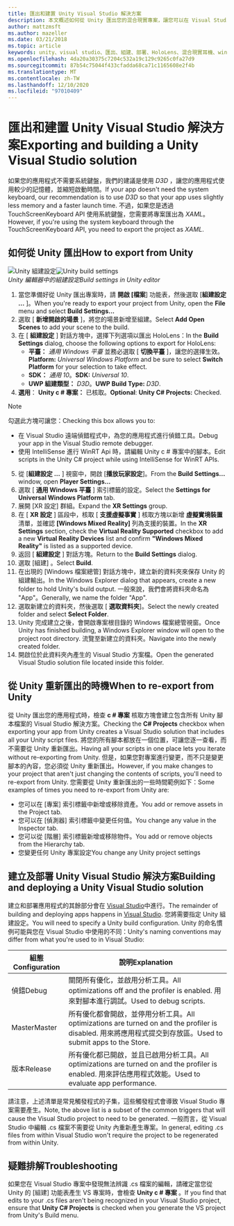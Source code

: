 ```yaml
---
title: 匯出和建置 Unity Visual Studio 解決方案
description: 本文概述如何從 Unity 匯出您的混合現實專案，讓您可以在 Visual Studio 中建立和部署。
author: mattzmsft
ms.author: mazeller
ms.date: 03/21/2018
ms.topic: article
keywords: unity、visual studio、匯出、組建、部署、HoloLens、混合現實耳機、windows mixed reality 耳機、虛擬實境耳機、UWP、部署
ms.openlocfilehash: 4da20a30375c7204c532a19c129c9265c0fa27d9
ms.sourcegitcommit: 87b54c75044f433cfadda68ca71c1165608e2f4b
ms.translationtype: MT
ms.contentlocale: zh-TW
ms.lasthandoff: 12/10/2020
ms.locfileid: "97010409"
---
```

# <a name="exporting-and-building-a-unity-visual-studio-solution"></a><span data-ttu-id="3fba8-104">匯出和建置 Unity Visual Studio 解決方案</span><span class="sxs-lookup"><span data-stu-id="3fba8-104">Exporting and building a Unity Visual Studio solution</span></span>

<span data-ttu-id="3fba8-105">如果您的應用程式不需要系統鍵盤，我們的建議是使用 *D3D* ，讓您的應用程式使用較少的記憶體，並縮短啟動時間。</span><span class="sxs-lookup"><span data-stu-id="3fba8-105">If your app doesn't need the system keyboard, our recommendation is to use *D3D* so that your app uses slightly less memory and a faster launch time.</span></span> <span data-ttu-id="3fba8-106">不過，如果您是透過 TouchScreenKeyboard API 使用系統鍵盤，您需要將專案匯出為 *XAML*。</span><span class="sxs-lookup"><span data-stu-id="3fba8-106">However, if you're using the system keyboard through the TouchScreenKeyboard API, you need to export the project as *XAML*.</span></span>

## <a name="how-to-export-from-unity"></a><span data-ttu-id="3fba8-107">如何從 Unity 匯出</span><span class="sxs-lookup"><span data-stu-id="3fba8-107">How to export from Unity</span></span>

<span data-ttu-id="3fba8-108">![Unity 組建設定](images/unitybuildsettings-300px.png)</span><span class="sxs-lookup"><span data-stu-id="3fba8-108">![Unity build settings](images/unitybuildsettings-300px.png)</span></span><br>
<span data-ttu-id="3fba8-109">*Unity 編輯器中的組建設定*</span><span class="sxs-lookup"><span data-stu-id="3fba8-109">*Build settings in Unity editor*</span></span>

1. <span data-ttu-id="3fba8-110">當您準備好從 Unity 匯出專案時，請 **開啟 [檔案**] 功能表，然後選取 [**組建設定 ...** ]。</span><span class="sxs-lookup"><span data-stu-id="3fba8-110">When you're ready to export your project from Unity, open the **File** menu and select **Build Settings...**</span></span>
2. <span data-ttu-id="3fba8-111">選取 [ **新增開啟的場景** ]，將您的場景新增至組建。</span><span class="sxs-lookup"><span data-stu-id="3fba8-111">Select **Add Open Scenes** to add your scene to the build.</span></span>
3. <span data-ttu-id="3fba8-112">在 [ **組建設定** ] 對話方塊中，選擇下列選項以匯出 HoloLens：</span><span class="sxs-lookup"><span data-stu-id="3fba8-112">In the **Build Settings** dialog, choose the following options to export for HoloLens:</span></span>
   * <span data-ttu-id="3fba8-113">**平臺：** *通用 Windows 平臺* 並務必選取 [ **切換平臺** ]，讓您的選擇生效。</span><span class="sxs-lookup"><span data-stu-id="3fba8-113">**Platform:** *Universal Windows Platform* and be sure to select **Switch Platform** for your selection to take effect.</span></span>
   * <span data-ttu-id="3fba8-114">**SDK：** *通用 10*。</span><span class="sxs-lookup"><span data-stu-id="3fba8-114">**SDK:** *Universal 10*.</span></span>
   * <span data-ttu-id="3fba8-115">**UWP 組建類型：** *D3D*。</span><span class="sxs-lookup"><span data-stu-id="3fba8-115">**UWP Build Type:** *D3D*.</span></span>
4. <span data-ttu-id="3fba8-116">**選用**： **Unity c # 專案：** 已核取。</span><span class="sxs-lookup"><span data-stu-id="3fba8-116">**Optional**: **Unity C# Projects:** Checked.</span></span>

>[!NOTE]
><span data-ttu-id="3fba8-117">勾選此方塊可讓您：</span><span class="sxs-lookup"><span data-stu-id="3fba8-117">Checking this box allows you to:</span></span>
>* <span data-ttu-id="3fba8-118">在 Visual Studio 遠端偵錯程式中，為您的應用程式進行偵錯工具。</span><span class="sxs-lookup"><span data-stu-id="3fba8-118">Debug your app in the Visual Studio remote debugger.</span></span>
>* <span data-ttu-id="3fba8-119">使用 IntelliSense 進行 WinRT Api 時，請編輯 Unity c # 專案中的腳本。</span><span class="sxs-lookup"><span data-stu-id="3fba8-119">Edit scripts in the Unity C# project while using IntelliSense for WinRT APIs.</span></span>

5. <span data-ttu-id="3fba8-120">從 [**組建設定 ...** ] 視窗中，開啟 [**播放玩家設定**]。</span><span class="sxs-lookup"><span data-stu-id="3fba8-120">From the **Build Settings...** window, open **Player Settings...**</span></span>
6. <span data-ttu-id="3fba8-121">選取 [ **通用 Windows 平臺** ] 索引標籤的設定。</span><span class="sxs-lookup"><span data-stu-id="3fba8-121">Select the **Settings for Universal Windows Platform** tab.</span></span>
7. <span data-ttu-id="3fba8-122">展開 [XR 設定] 群組。</span><span class="sxs-lookup"><span data-stu-id="3fba8-122">Expand the **XR Settings** group.</span></span>
8. <span data-ttu-id="3fba8-123">在 [ **XR 設定** ] 區段中，核取 [ **支援虛擬事實** ] 核取方塊以新增 **虛擬實境裝置** 清單，並確認 **[Windows Mixed Reality]** 列為支援的裝置。</span><span class="sxs-lookup"><span data-stu-id="3fba8-123">In the **XR Settings** section, check the **Virtual Reality Supported** checkbox to add a new **Virtual Reality Devices** list and confirm **"Windows Mixed Reality"** is listed as a supported device.</span></span>
9. <span data-ttu-id="3fba8-124">返回 [ **組建設定** ] 對話方塊。</span><span class="sxs-lookup"><span data-stu-id="3fba8-124">Return to the **Build Settings** dialog.</span></span>
10. <span data-ttu-id="3fba8-125">選取 [組建]  。</span><span class="sxs-lookup"><span data-stu-id="3fba8-125">Select **Build**.</span></span>
11. <span data-ttu-id="3fba8-126">在出現的 [Windows 檔案總管] 對話方塊中，建立新的資料夾來保存 Unity 的組建輸出。</span><span class="sxs-lookup"><span data-stu-id="3fba8-126">In the Windows Explorer dialog that appears, create a new folder to hold Unity's build output.</span></span> <span data-ttu-id="3fba8-127">一般來說，我們會將資料夾命名為 "App"。</span><span class="sxs-lookup"><span data-stu-id="3fba8-127">Generally, we name the folder "App".</span></span>
12. <span data-ttu-id="3fba8-128">選取新建立的資料夾，然後選取 [ **選取資料夾**]。</span><span class="sxs-lookup"><span data-stu-id="3fba8-128">Select the newly created folder and select **Select Folder**.</span></span>
13. <span data-ttu-id="3fba8-129">Unity 完成建立之後，會開啟專案根目錄的 Windows 檔案總管視窗。</span><span class="sxs-lookup"><span data-stu-id="3fba8-129">Once Unity has finished building, a Windows Explorer window will open to the project root directory.</span></span> <span data-ttu-id="3fba8-130">流覽至新建立的資料夾。</span><span class="sxs-lookup"><span data-stu-id="3fba8-130">Navigate into the newly created folder.</span></span>
14. <span data-ttu-id="3fba8-131">開啟位於此資料夾內產生的 Visual Studio 方案檔。</span><span class="sxs-lookup"><span data-stu-id="3fba8-131">Open the generated Visual Studio solution file located inside this folder.</span></span>

## <a name="when-to-re-export-from-unity"></a><span data-ttu-id="3fba8-132">從 Unity 重新匯出的時機</span><span class="sxs-lookup"><span data-stu-id="3fba8-132">When to re-export from Unity</span></span>

<span data-ttu-id="3fba8-133">從 Unity 匯出您的應用程式時，檢查 **c # 專案** 核取方塊會建立包含所有 Unity 腳本檔案的 Visual Studio 解決方案。</span><span class="sxs-lookup"><span data-stu-id="3fba8-133">Checking the **C# Projects** checkbox when exporting your app from Unity creates a Visual Studio solution that includes all your Unity script files.</span></span> <span data-ttu-id="3fba8-134">將您的所有腳本都放在一個位置，可讓您逐一查看，而不需要從 Unity 重新匯出。</span><span class="sxs-lookup"><span data-stu-id="3fba8-134">Having all your scripts in one place lets you iterate without re-exporting from Unity.</span></span> <span data-ttu-id="3fba8-135">但是，如果您對專案進行變更，而不只是變更腳本的內容，您必須從 Unity 重新匯出。</span><span class="sxs-lookup"><span data-stu-id="3fba8-135">However, if you make changes to your project that aren't just changing the contents of scripts, you'll need to re-export from Unity.</span></span> <span data-ttu-id="3fba8-136">您需要從 Unity 重新匯出的一些時間範例如下：</span><span class="sxs-lookup"><span data-stu-id="3fba8-136">Some examples of times you need to re-export from Unity are:</span></span>
* <span data-ttu-id="3fba8-137">您可以在 [專案] 索引標籤中新增或移除資產。</span><span class="sxs-lookup"><span data-stu-id="3fba8-137">You add or remove assets in the Project tab.</span></span>
* <span data-ttu-id="3fba8-138">您可以在 [偵測器] 索引標籤中變更任何值。</span><span class="sxs-lookup"><span data-stu-id="3fba8-138">You change any value in the Inspector tab.</span></span>
* <span data-ttu-id="3fba8-139">您可以從 [階層] 索引標籤新增或移除物件。</span><span class="sxs-lookup"><span data-stu-id="3fba8-139">You add or remove objects from the Hierarchy tab.</span></span>
* <span data-ttu-id="3fba8-140">您變更任何 Unity 專案設定</span><span class="sxs-lookup"><span data-stu-id="3fba8-140">You change any Unity project settings</span></span>

## <a name="building-and-deploying-a-unity-visual-studio-solution"></a><span data-ttu-id="3fba8-141">建立及部署 Unity Visual Studio 解決方案</span><span class="sxs-lookup"><span data-stu-id="3fba8-141">Building and deploying a Unity Visual Studio solution</span></span>

<span data-ttu-id="3fba8-142">建立和部署應用程式的其餘部分會在 [Visual Studio](../platform-capabilities-and-apis/using-visual-studio.md)中進行。</span><span class="sxs-lookup"><span data-stu-id="3fba8-142">The remainder of building and deploying apps happens in [Visual Studio](../platform-capabilities-and-apis/using-visual-studio.md).</span></span> <span data-ttu-id="3fba8-143">您將需要指定 Unity 組建設定。</span><span class="sxs-lookup"><span data-stu-id="3fba8-143">You will need to specify a Unity build configuration.</span></span> <span data-ttu-id="3fba8-144">Unity 的命名慣例可能與您在 Visual Studio 中使用的不同：</span><span class="sxs-lookup"><span data-stu-id="3fba8-144">Unity's naming conventions may differ from what you're used to in Visual Studio:</span></span>

|  <span data-ttu-id="3fba8-145">組態</span><span class="sxs-lookup"><span data-stu-id="3fba8-145">Configuration</span></span>  |  <span data-ttu-id="3fba8-146">說明</span><span class="sxs-lookup"><span data-stu-id="3fba8-146">Explanation</span></span> | 
|----------|----------|
|  <span data-ttu-id="3fba8-147">偵錯</span><span class="sxs-lookup"><span data-stu-id="3fba8-147">Debug</span></span>  |  <span data-ttu-id="3fba8-148">關閉所有優化，並啟用分析工具。</span><span class="sxs-lookup"><span data-stu-id="3fba8-148">All optimizations off and the profiler is enabled.</span></span> <span data-ttu-id="3fba8-149">用來對腳本進行調試。</span><span class="sxs-lookup"><span data-stu-id="3fba8-149">Used to debug scripts.</span></span> | 
|  <span data-ttu-id="3fba8-150">Master</span><span class="sxs-lookup"><span data-stu-id="3fba8-150">Master</span></span>  |  <span data-ttu-id="3fba8-151">所有優化都會開啟，並停用分析工具。</span><span class="sxs-lookup"><span data-stu-id="3fba8-151">All optimizations are turned on and the profiler is disabled.</span></span> <span data-ttu-id="3fba8-152">用來將應用程式提交到存放區。</span><span class="sxs-lookup"><span data-stu-id="3fba8-152">Used to submit apps to the Store.</span></span> | 
|  <span data-ttu-id="3fba8-153">版本</span><span class="sxs-lookup"><span data-stu-id="3fba8-153">Release</span></span>  |  <span data-ttu-id="3fba8-154">所有優化都已開啟，並且已啟用分析工具。</span><span class="sxs-lookup"><span data-stu-id="3fba8-154">All optimizations are turned on and the profiler is enabled.</span></span> <span data-ttu-id="3fba8-155">用來評估應用程式效能。</span><span class="sxs-lookup"><span data-stu-id="3fba8-155">Used to evaluate app performance.</span></span> | 

<span data-ttu-id="3fba8-156">請注意，上述清單是常見觸發程式的子集，這些觸發程式會導致 Visual Studio 專案需要產生。</span><span class="sxs-lookup"><span data-stu-id="3fba8-156">Note, the above list is a subset of the common triggers that will cause the Visual Studio project to need to be generated.</span></span> <span data-ttu-id="3fba8-157">一般而言，從 Visual Studio 中編輯 .cs 檔案不需要從 Unity 內重新產生專案。</span><span class="sxs-lookup"><span data-stu-id="3fba8-157">In general, editing .cs files from within Visual Studio won't require the project to be regenerated from within Unity.</span></span>

## <a name="troubleshooting"></a><span data-ttu-id="3fba8-158">疑難排解</span><span class="sxs-lookup"><span data-stu-id="3fba8-158">Troubleshooting</span></span>

<span data-ttu-id="3fba8-159">如果您在 Visual Studio 專案中發現無法辨識 .cs 檔案的編輯，請確定當您從 Unity 的 [組建] 功能表產生 VS 專案時，會檢查 **Unity c # 專案** 。</span><span class="sxs-lookup"><span data-stu-id="3fba8-159">If you find that edits to your .cs files aren't being recognized in your Visual Studio project, ensure that **Unity C# Projects** is checked when you generate the VS project from Unity's Build menu.</span></span>
